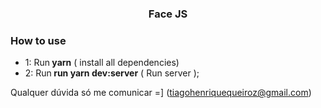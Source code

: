 <h3 align="center">
  Face JS
</h3>

### **How to use**

- 1: Run<strong> yarn</strong> ( install all dependencies)
- 2: Run<strong> run yarn dev:server</strong> ( Run server );


Qualquer dúvida só me comunicar =] (tiagohenriquequeiroz@gmail.com)
